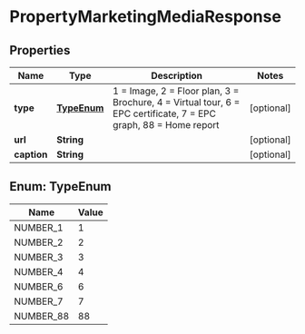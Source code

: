 

# PropertyMarketingMediaResponse


## Properties

| Name | Type | Description | Notes |
|------------ | ------------- | ------------- | -------------|
|**type** | [**TypeEnum**](#TypeEnum) | 1 &#x3D; Image, 2 &#x3D; Floor plan, 3 &#x3D; Brochure, 4 &#x3D; Virtual tour, 6 &#x3D; EPC certificate, 7 &#x3D; EPC graph, 88 &#x3D; Home report |  [optional] |
|**url** | **String** |  |  [optional] |
|**caption** | **String** |  |  [optional] |



## Enum: TypeEnum

| Name | Value |
|---- | -----|
| NUMBER_1 | 1 |
| NUMBER_2 | 2 |
| NUMBER_3 | 3 |
| NUMBER_4 | 4 |
| NUMBER_6 | 6 |
| NUMBER_7 | 7 |
| NUMBER_88 | 88 |



